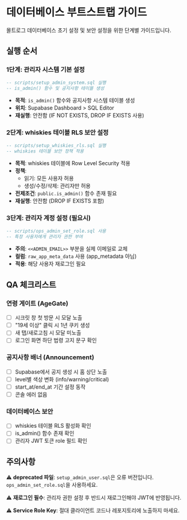 # 데이터베이스 부트스트랩 가이드

몰트로그 데이터베이스 초기 설정 및 보안 설정을 위한 단계별 가이드입니다.

## 실행 순서

### 1단계: 관리자 시스템 기본 설정

```sql
-- scripts/setup_admin_system.sql 실행
-- is_admin() 함수 및 공지사항 테이블 생성
```

- **목적**: `is_admin()` 함수와 공지사항 시스템 테이블 생성
- **위치**: Supabase Dashboard > SQL Editor
- **재실행**: 안전함 (IF NOT EXISTS, DROP IF EXISTS 사용)

### 2단계: whiskies 테이블 RLS 보안 설정

```sql
-- scripts/setup_whiskies_rls.sql 실행
-- whiskies 테이블 보안 정책 적용
```

- **목적**: whiskies 테이블에 Row Level Security 적용
- **정책**:
  - 읽기: 모든 사용자 허용
  - 생성/수정/삭제: 관리자만 허용
- **전제조건**: `public.is_admin()` 함수 존재 필요
- **재실행**: 안전함 (DROP IF EXISTS 포함)

### 3단계: 관리자 계정 설정 (필요시)

```sql
-- scripts/ops_admin_set_role.sql 사용
-- 특정 사용자에게 관리자 권한 부여
```

- **주의**: `<<ADMIN_EMAIL>>` 부분을 실제 이메일로 교체
- **컬럼**: `raw_app_meta_data` 사용 (app_metadata 아님)
- **적용**: 해당 사용자 재로그인 필요

## QA 체크리스트

### 연령 게이트 (AgeGate)
- [ ] 시크릿 창 첫 방문 시 모달 노출
- [ ] "19세 이상" 클릭 시 1년 쿠키 생성
- [ ] 새 탭/새로고침 시 모달 미노출
- [ ] 로그인 화면 하단 법령 고지 문구 확인

### 공지사항 배너 (Announcement)
- [ ] Supabase에서 공지 생성 시 홈 상단 노출
- [ ] level별 색상 변화 (info/warning/critical)
- [ ] start_at/end_at 기간 설정 동작
- [ ] 콘솔 에러 없음

### 데이터베이스 보안
- [ ] whiskies 테이블 RLS 활성화 확인
- [ ] is_admin() 함수 존재 확인
- [ ] 관리자 JWT 토큰 role 필드 확인

## 주의사항

⚠️ **deprecated 파일**: `setup_admin_user.sql`은 오류 버전입니다. `ops_admin_set_role.sql`을 사용하세요.

⚠️ **재로그인 필수**: 관리자 권한 설정 후 반드시 재로그인해야 JWT에 반영됩니다.

⚠️ **Service Role Key**: 절대 클라이언트 코드나 레포지토리에 노출하지 마세요.